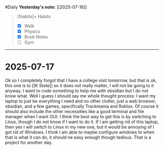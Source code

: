 #Daily
**Yesterday's note:** [[2025-07-16]]

> [!habits]+ Habits 
>- [x] Walk
>- [x] Physics 
> - [x] Book Notes
> - [ ] Gym

<hr>

# 2025-07-17

Ok so I completely forgot that I have a college visit tomorrow, but that is ok, this one is to [[K State]] so it does not really matter, I will not be going to it anyway. I want to code something to help me with obsidian but I do not know what. Well I guess I should say me whole thought process: I want my laptop to just be everything I need and no other clutter, just a web browser, obsidian, and a few games, specifically Trackmania and Roblox. Of course it should also include the other necessities like a good terminal and file manager when I want GUI. I think the best way to get this is by switching to Linux, though I do not know if I want to do it. If I am getting rid of this laptop, then yes I will switch to Linux in my new one, but it would be annoying of I got rid of Windows. I think I am able to maybe configure windows to when that is what it can do, it should ne easy enough though tedious. That is a project for another day. 